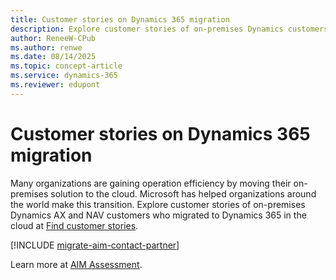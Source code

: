 ```yaml
---
title: Customer stories on Dynamics 365 migration 
description: Explore customer stories of on-premises Dynamics customers who migrated to Dynamics 365 in the cloud.
author: ReneeW-CPub
ms.author: renwe
ms.date: 08/14/2025
ms.topic: concept-article
ms.service: dynamics-365
ms.reviewer: edupont
---
```

# Customer stories on Dynamics 365 migration

Many organizations are gaining operation efficiency by moving their on-premises solution to the cloud. Microsoft has helped organizations around the world make this transition. Explore customer stories of on-premises Dynamics AX and NAV customers who migrated to Dynamics 365 in the cloud at [Find customer stories](https://www.microsoft.com/customers/search?filters=product%3Adynamics-365).
<!--
| &nbsp; | Industry | Customer stories  |  Product |
| -- | ------ | ---------------- | ---------------|
| <img src="media/ax-retail.png" width="650" alt="Image of retail" title="Image of retail"/> | **Retail**<br/>Retail decision makers understand the importance of the cloud in enabling channel-agnostic engagements. 64% of retailers are prioritizing expansion of their current cloud usage due to the scalability and flexibility it provides across channels. (Source: [Forrester](https://www.cisco.com/c/dam/global/assets/pdf/CiscoRetail-OSnap2_final.pdf)) | * [Sonee Sports](https://customers.microsoft.com/story/sonee-sports-retailer-dynamics-365)  <br/> * [Cracker Barrel](https://customers.microsoft.com/story/1466133133830324036-cracker-barrel-ls-retail-retailers-dynamics-365)  |  Dynamics AX <br/> Dynamics AX |
| <img src="media/ax-healthcare.png" width="650" alt="Image of healthcare" title="Image of healthcare"/>  | **Healthcare**<br/>Gaps within healthcare digital technologies are now apparent. 96% of executives say that moving to the cloud is a top priority as they reimagine how their organizations provide healthcare services to meet consumers' evolving expectations. (Source: [Accenture](https://newsroom.accenture.com/news/digital-innovation-is-essential-to-meeting-healthcare-consumers-expectations-post-pandemic-according-to-accenture-report.htm)) | * [Lancet Laboratories](https://customers.microsoft.com/story/1430288569775605681-lancet-health-provider-dynamics365-en-south-africa)  |  Dynamics AX |
| <img src="media/ax-government.png" width="650" alt="Image of government" title="Image of government"/> | **Government**<br/>Recent events demonstrate that with technology, federal agencies can undertake big change rapidly when they need to. 57% of federal executives now report that the pace of digital transformation has accelerated within their organizations and agencies. (Source: [Accenture](https://www.accenture.com/us-en/insights/us-federal-government/technology-vision-2021)) | * [Parkland County](https://customers.microsoft.com/story/823693-parkland-county-dynamics365-government-canada)  <br/> * [City of Columbus](https://customers.microsoft.com/story/1470892100625266415-cityofcolumbus-government) |  Dynamics AX <br/> Dynamics AX |
| <img src="media/ax-manufacturing.png" width="650" alt="Image of manufacturing" title="Image of manufacturing"/>  | **Manufacturing**<br/>Cloud solutions enable manufacturers to capture cost, flexibility, and capability benefits, while allowing you to shift to a pay-by-the-use computing model that can lead to a 40% cost reduction compared to traditional on-site deployments.  | * [EVA Group](https://customers.microsoft.com/story/1607501539873014582-tipsa-eva-group-customer-success-story-spain-data-and-ai-rewards)  <br/> * [NORMA Group](https://customers.microsoft.com/story/1688928669774993110-norma-group-dynamics-365-finance-supply-chain-management-germany)  <br/>* [PMC Hydraulics Group](https://customers.microsoft.com/story/1678529291920138468-pmc-hydraulics-group-dynamics-365-sweden)  <br/> * [Copper State Bolt & Nut Co.](https://customers.microsoft.com/story/copper-state-bolt-nut-company-manufacturing-dynamics365)  <br/> * [Lippert](https://customers.microsoft.com/en-us/story/810314-lippert-components-discrete-manufacturing-dynamics-365)  <br/>  * [Mid-Continent](https://customers.microsoft.com/story/1457137691798953119-mcico-discrete-manufacturing-microsoft-teams-en-united-states)  | Dynamics NAV <br/> Dynamics AX <br/> Dynamics AX <br/> Dynamics AX <br/> Dynamics AX <br/> Dynamics AX |
| <img src="media/ax-energy.png" width="650" alt="Image of energy" title="Image of energy"/>  | **Energy**<br/>From ecosystem collaboration to real-time system visibility to fulfillment analytics, energy CXOs and IT decision makers understand that cloud-based tools and automations can save up to 30% in logistics costs and improve employee satisfaction.  | * [SERTECPET S.A. (ES)](https://customers.microsoft.com/story/1483487730703221743-sertecpet-energy-power-bi-es-ecuador) | Dynamics AX |
-->

[!INCLUDE [migrate-aim-contact-partner](../includes/migrate-aim-contact-partner.md)]

Learn more at [AIM Assessment](aim-assessment.md).
